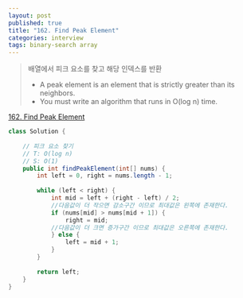 ```yaml
---
layout: post
published: true
title: "162. Find Peak Element"
categories: interview
tags: binary-search array
---
```


> 배열에서 피크 요소를 찾고 해당 인덱스를 반환  
> - A peak element is an element that is strictly greater than its neighbors.  
> - You must write an algorithm that runs in O(log n) time.

[162. Find Peak Element](https://leetcode.com/problems/find-peak-element/)

```java
class Solution {
    
    // 피크 요소 찾기
    // T: O(log n)
    // S: O(1)
    public int findPeakElement(int[] nums) {
        int left = 0, right = nums.length - 1;
        
        while (left < right) {
            int mid = left + (right - left) / 2;
            //다음값이 더 작으면 감소구간 이므로 최대값은 왼쪽에 존재한다.
            if (nums[mid] > nums[mid + 1]) {
                right = mid;
            //다음값이 더 크면 증가구간 이므로 최대값은 오른쪽에 존재한다.
            } else {
                left = mid + 1;
            }
        }
        
        return left;
    }
}
```